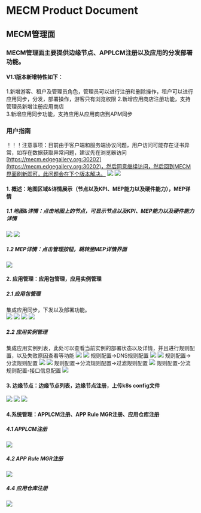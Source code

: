 MECM Product Document
=====================


## MECM管理面
### MECM管理面主要提供边缘节点、APPLCM注册以及应用的分发部署功能。  
#### V1.1版本新增特性如下：
1.新增游客、租户及管理员角色，管理员可以进行注册和删除操作，租户可以进行应用同步，分发，部署操作，游客只有浏览权限
2.新增应用商店注册功能，支持管理员新增注册应用商店  
3.新增应用同步功能，支持应用从应用商店到APM同步  

### 用户指南 
！！！注意事项：目前由于客户端和服务端协议问题，用户访问可能存在证书异常，如存在数据获取异常问题，建议先在浏览器访问[https://mecm.edgegallery.org:30202](https://mecm.edgegallery.org:30202)，然后同意继续访问，然后回到MECM界面刷新即可，此问题会在下个版本解决。
![](/uploads/images/2021/mecm/1.png) 
![](/uploads/images/2021/mecm/2.png) 

#### 1. 概述：地图区域&详情展示（节点以及KPI、MEP能力以及硬件能力），MEP详情
##### 1.1 地图&详情：点击地图上的节点，可显示节点以及KPI、MEP能力以及硬件能力详情
![](/uploads/images/2021/mecm/3.png)
![](/uploads/images/2021/mecm/5.png)
##### 1.2 MEP详情：点击管理按钮，跳转至MEP详情界面 
![](/uploads/images/2021/mecm/7.png) 
#### 2. 应用管理：应用包管理，应用实例管理
##### 2.1 应用包管理 
集成应用同步，下发以及部署功能。  
![](/uploads/images/2021/mecm/8.png)
![](/uploads/images/2021/mecm/9.png)
![](/uploads/images/2021/mecm/10.png)
![](/uploads/images/2021/mecm/11.png)
##### 2.2 应用实例管理
集成应用实例列表，此处可以查看当前实例的部署状态以及详情，并且进行规则配置，以及失败原因查看等功能
![](/uploads/images/2021/mecm/12.png)
![](/uploads/images/2021/mecm/13.png)
规则配置->DNS规则配置 
![](/uploads/images/2021/mecm/14.png)
![](/uploads/images/2021/mecm/15.png)
 规则配置->分流规则配置
![](/uploads/images/2021/mecm/16.png)
![](/uploads/images/2021/mecm/17.png)
规则配置->分流规则配置->过滤规则配置 
![](/uploads/images/2021/mecm/18.png)
规则配置-分流规则配置-接口信息配置 
![](/uploads/images/2021/mecm/19.png)
#### 3. 边缘节点：边缘节点列表，边缘节点注册，上传k8s config文件
![](/uploads/images/2021/mecm/20.png) 
![](/uploads/images/2021/mecm/21.png) 
![](/uploads/images/2021/mecm/22.png) 
#### 4.系统管理：APPLCM注册、APP Rule MGR注册、应用仓库注册
##### 4.1 APPLCM注册
![](/uploads/images/2021/mecm/23.png) 
##### 4.2 APP Rule MGR注册
![](/uploads/images/2021/mecm/24.png) 
##### 4.4 应用仓库注册
![](/uploads/images/2021/mecm/25.png) 
